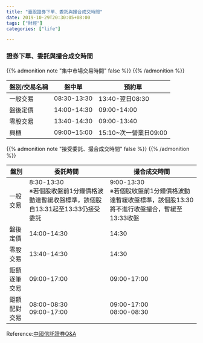 ```yaml
---
title: "臺股證券下單、委託與撮合成交時間"
date: 2019-10-29T20:30:05+08:00
tags: ["財經"]
categories: ["life"]

---
```

### 證券下單、委託與撮合成交時間

{{% admonition note "集中市場交易時間" false %}}
{{% /admonition %}}

|盤別/交易名稱|盤中單|預約單|
|---|---|---|
|一般交易|08:30-13:30|13:40-翌日08:30|
|盤後定價|14:00-14:30|09:00-14:00|
|零股交易|13:40-14:30|09:00-13:40|
|興櫃|09:00~15:00|15:10~次一營業日09:00|

{{% admonition note "接受委託、撮合成交時間" false %}}
{{% /admonition %}}

|盤別|委託時間|撮合成交時間|
|---|---|---|
|一般交易|8:30-13:30<br> ※若個股收盤前1分鐘價格波動達暫緩收盤標準，該個股自13:31起至13:33仍接受委託|9:00-13:30<br>※若個股收盤前1分鐘價格波動達暫緩收盤標準，該個股13:30將不進行收盤撮合，暫緩至13:33收盤|
|盤後定價|14:00-14:30|14:30|
|零股交易|13:40-14:30|14:30|
|鉅額逐筆交易|09:00-17:00|09:00-17:00|
|鉅額配對交易|08:00-08:30<br>09:00-17:00|09:00-17:00<br>08:00-08:30|


Reference:[中國信託證券Q&A](https://www.win168.com.tw/n3-service/QA/trade-timeq1.html)

